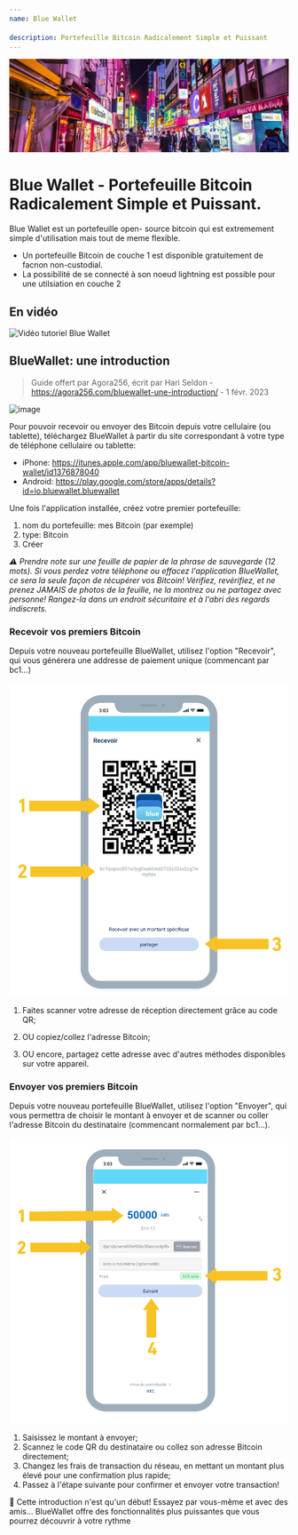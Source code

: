 ```yaml
---
name: Blue Wallet

description: Portefeuille Bitcoin Radicalement Simple et Puissant
---
```


![cover](assets/cover.jpeg)

# Blue Wallet - Portefeuille Bitcoin Radicalement Simple et Puissant.

Blue Wallet est un portefeuille open- source bitcoin qui est extremement simple d'utilisation mais tout de meme flexible.

- Un portefeuille Bitcoin de couche 1 est disponible gratuitement de facnon non-custodial.
- La possibilité de se connecté à son noeud lightning est possible pour une utilsiation en couche 2

## En vidéo

![Vidéo tutoriel Blue Wallet](https://www.youtube.com/watch?v=UCAtFgkdJtM)

## BlueWallet: une introduction

> Guide offert par Agora256, écrit par Hari Seldon - https://agora256.com/bluewallet-une-introduction/ - 1 févr. 2023

![image](assets/1.jpg)

Pour pouvoir recevoir ou envoyer des Bitcoin depuis votre cellulaire (ou tablette), téléchargez BlueWallet à partir du site correspondant à votre type de téléphone cellulaire ou tablette:

- iPhone: https://itunes.apple.com/app/bluewallet-bitcoin-wallet/id1376878040
- Android: https://play.google.com/store/apps/details?id=io.bluewallet.bluewallet

Une fois l'application installée, créez votre premier portefeuille:

1. nom du portefeuille: mes Bitcoin (par exemple)
2. type: Bitcoin
3. Créer

_⚠️ Prendre note sur une feuille de papier de la phrase de sauvegarde (12 mots). Si vous perdez votre téléphone ou effacez l'application BlueWallet, ce sera la seule façon de récupérer vos Bitcoin! Vérifiez, revérifiez, et ne prenez JAMAIS de photos de la feuille, ne la montrez ou ne partagez avec personne! Rangez-la dans un endroit sécuritaire et à l'abri des regards indiscrets._

### Recevoir vos premiers Bitcoin

Depuis votre nouveau portefeuille BlueWallet, utilisez l'option "Recevoir", qui vous générera une addresse de paiement unique (commencant par bc1...)

![image](assets/2.png)

1. Faites scanner votre adresse de réception directement grâce au code QR;

2. OU copiez/collez l'adresse Bitcoin;

3. OU encore, partagez cette adresse avec d'autres méthodes disponibles sur votre appareil.

### Envoyer vos premiers Bitcoin

Depuis votre nouveau portefeuille BlueWallet, utilisez l'option "Envoyer", qui vous permettra de choisir le montant à envoyer et de scanner ou coller l'adresse Bitcoin du destinataire (commencant normalement par bc1...).

![image](assets/3.png)

1. Saisissez le montant à envoyer;
2. Scannez le code QR du destinataire ou collez son adresse Bitcoin directement;
3. Changez les frais de transaction du réseau, en mettant un montant plus élevé pour une confirmation plus rapide;
4. Passez à l'étape suivante pour confirmer et envoyer votre transaction!

🥇 Cette introduction n'est qu'un début! Essayez par vous-même et avec des amis... BlueWallet offre des fonctionnalités plus puissantes que vous pourrez découvrir à votre rythme
